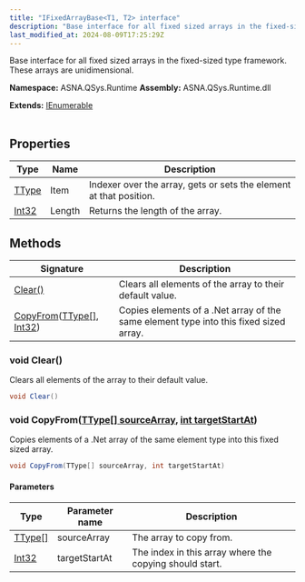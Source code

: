 ```yaml
---
title: "IFixedArrayBase<T1, T2> interface"
description: "Base interface for all fixed sized arrays in the fixed-sized type framework. These arrays are unidimensional. "
last_modified_at: 2024-08-09T17:25:29Z
---
```


Base interface for all fixed sized arrays in the fixed-sized type framework. These arrays are unidimensional.

**Namespace:** ASNA.QSys.Runtime
**Assembly:** ASNA.QSys.Runtime.dll

**Extends:** [IEnumerable](https://learn.microsoft.com/en-us/dotnet/api/system.collections.generic.ienumerable-1?view=net-8.0)
<br>
<br>

## Properties

| Type | Name | Description
| --- | --- | --- 
| [TType](https://learn.microsoft.com/en-us/dotnet/api/system.type?view=net-8.0) | Item | Indexer over the array, gets or sets the element at that position. |
| [Int32](https://learn.microsoft.com/en-us/dotnet/csharp/language-reference/builtin-types/integral-numeric-types) | Length | Returns the length of the array. |

## Methods

| Signature | Description |
| --- | --- |
| [Clear()](#void-clear) | Clears all elements of the array to their default value.
| [CopyFrom](#void-copyfromttype--sourcearray-int-targetstartat)([TType\[\]](https://learn.microsoft.com/en-us/dotnet/api/system.type?view=net-8.0), [Int32](https://docs.microsoft.com/en-us/dotnet/api/system.int32)) | Copies elements of a .Net array of the same element type into this fixed sized array.

### void Clear()

Clears all elements of the array to their default value.

```cs
void Clear()
```

### void CopyFrom([TType\[\] sourceArray](https://learn.microsoft.com/en-us/dotnet/api/system.type?view=net-8.0), [int targetStartAt](https://learn.microsoft.com/en-us/dotnet/csharp/language-reference/builtin-types/integral-numeric-types))

Copies elements of a .Net array of the same element type into this fixed sized array.

```cs
void CopyFrom(TType[] sourceArray, int targetStartAt)
```

#### Parameters

| Type | Parameter name | Description
| --- | --- | ---
| [TType\[\]](https://learn.microsoft.com/en-us/dotnet/api/system.type?view=net-8.0) | sourceArray | The array to copy from.
| [Int32](https://docs.microsoft.com/en-us/dotnet/api/system.int32) | targetStartAt | The index in this array where the copying should start.
